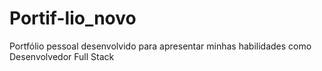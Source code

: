 # Portif-lio_novo
Portfólio pessoal desenvolvido para apresentar minhas habilidades como Desenvolvedor Full Stack
